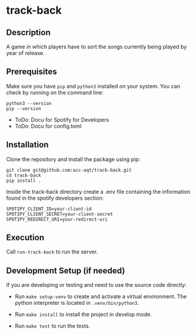 # track-back

## Description

A game in which players have to sort the songs currently being played by year of release.

## Prerequisites
Make sure you have `pip` and `python3` installed on your system. You can check by running on the command line:

```
python3 --version
pip --version
```

- ToDo: Docu for Spotify for Developers
- ToDo: Docu for config.toml

## Installation

Clone the repository and install the package using pip:

```
git clone git@github.com:acc-aqt/track-back.git
cd track-back
pip install .
```

Inside the track-back directory create a .env file containing the information found in the spotify developers section:

```
SPOTIPY_CLIENT_ID=your-client-id
SPOTIPY_CLIENT_SECRET=your-client-secret
SPOTIPY_REDIRECT_URI=your-redirect-uri
```

## Execution

Call `run-track-back` to run the server.

## Development Setup (if needed)

If you are developing or testing and need to use the source code directly:

- Run `make setup-venv` to create and activate a virtual environment. The python interpreter is located in `.venv/bin/python3`.

- Run `make install` to install the project in develop mode.

- Run `make test` to run the tests.